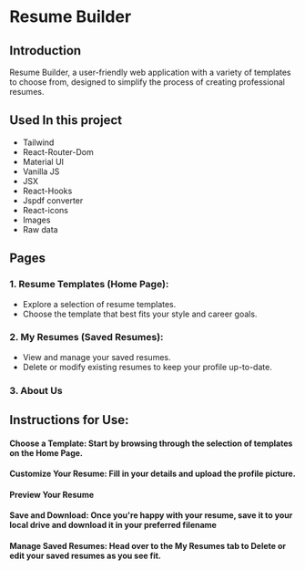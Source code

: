 # Resume Builder

## Introduction

Resume Builder, a user-friendly web application with a variety of templates to choose from, designed to simplify the process of creating professional resumes. 

## Used In this project

* Tailwind
* React-Router-Dom
* Material UI
* Vanilla JS
* JSX
* React-Hooks
* Jspdf converter
* React-icons
* Images
* Raw data

## Pages

### 1. Resume Templates (Home Page):
* Explore a selection of resume templates.
* Choose the template that best fits your style and career goals.
### 2. My Resumes (Saved Resumes):
* View and manage your saved resumes.
* Delete or modify existing resumes to keep your profile up-to-date.
### 3. About Us

## Instructions for Use:

#### Choose a Template: Start by browsing through the selection of templates on the Home Page.
#### Customize Your Resume: Fill in your details and upload the profile picture.
#### Preview Your Resume
#### Save and Download: Once you're happy with your resume, save it to your local drive and download it in your preferred filename
#### Manage Saved Resumes: Head over to the My Resumes tab to Delete or edit your saved resumes as you see fit.

